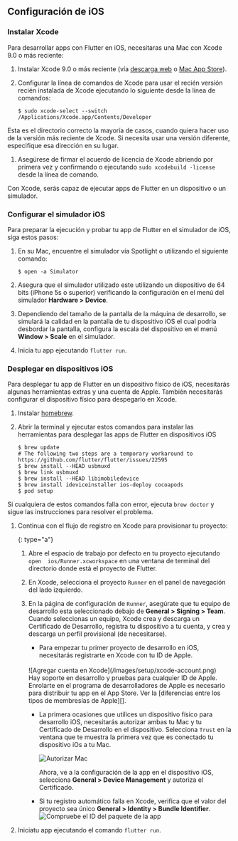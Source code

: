 ## Configuración de iOS 

### Instalar Xcode

Para desarrollar apps con Flutter en iOS, necesitaras una Mac con Xcode 9.0 o más reciente:

 1. Instalar Xcode 9.0 o más reciente (vía [descarga web](https://developer.apple.com/xcode/) o
[Mac App Store](https://itunes.apple.com/us/app/xcode/id497799835)).
 1. Configurar la línea de comandos de Xcode para usar el recién versión recién instalada de Xcode 
 ejecutando lo siguiente desde la línea de comandos:

    ```terminal
    $ sudo xcode-select --switch /Applications/Xcode.app/Contents/Developer
    ```

   Esta es el directorio correcto la mayoría de casos, cuando quiera hacer uso de la versión más reciente de Xcode.
   Si necesita usar una versión diferente, especifique esa dirección en su lugar.
1. Asegúrese de firmar el acuerdo de licencia de Xcode abriendo por primera vez y confirmando o
ejecutando `sudo xcodebuild -license` desde la línea de comando.

Con Xcode, serás capaz de ejecutar apps de Flutter en un dispositivo o un simulador.

### Configurar el simulador iOS

Para preparar la ejecución y probar tu app de Flutter en el simulador de iOS, siga estos pasos:

 1. En su Mac, encuentre el simulador vía Spotlight o utilizando el siguiente comando:

    ```terminal
    $ open -a Simulator
    ```

 2. Asegura que el simulador utilizado este utilizando un dispositivo de 64 bits (iPhone 5s o superior)  verificando la configuración 
 en el menú del simulador **Hardware > Device**.
 3. Dependiendo del tamaño de la pantalla de la máquina de desarrollo, se simulará la calidad en la pantalla de tu dispositivo iOS el cual 
 podría desbordar la pantalla, configura la escala del dispositivo en el menú **Window > Scale** en el simulador.
 4. Inicia tu app ejecutando `flutter run`.

### Desplegar en dispositivos iOS

Para desplegar tu app de Flutter en un dispositivo físico de iOS, necesitarás algunas herramientas extras y una cuenta de Apple. También necesitarás configurar el dispositivo físico para despegarlo en Xcode.


 1. Instalar [homebrew](http://brew.sh/).
 1. Abrir la terminal y ejecutar estos comandos para instalar las herramientas para desplegar las apps de Flutter en dispositivos iOS

    ```terminal
    $ brew update
    # The following two steps are a temporary workaround to https://github.com/flutter/flutter/issues/22595
    $ brew install --HEAD usbmuxd
    $ brew link usbmuxd
    $ brew install --HEAD libimobiledevice
    $ brew install ideviceinstaller ios-deploy cocoapods
    $ pod setup
    ```

   Si cualquiera de estos comandos falla con error, ejecuta `brew doctor` y sigue las instrucciones
   para resolver el problema.

 1. Continua con el flujo de registro en Xcode para provisionar tu proyecto:

    {: type="a"}
    
    1. Abre el espacio de trabajo por defecto en tu proyecto ejecutando `open 
    ios/Runner.xcworkspace`  en una ventana de terminal del directorio donde está el proyecto 
    de Flutter.
    1. En Xcode, selecciona el proyecto `Runner` en  el panel de navegación del lado izquierdo.
    1. En la página de configuración de `Runner`, asegúrate que tu equipo de 
    desarrollo esta seleccionado debajo de **General > Signing > Team**. 
    Cuando seleccionas un equipo, Xcode crea y descarga un Certificado de 
    Desarrollo, registra tu dispositivo a tu cuenta, y crea y descarga 
    un perfil provisional (de necesitarse).

        * Para empezar tu primer proyecto de desarrollo en iOS, necesitarás registrarte en 
          Xcode con tu ID de Apple.
         <br>
         ![Agregar cuenta en Xcode](/images/setup/xcode-account.png)
         <br>
         Hay soporte en desarrollo y pruebas para cualquier ID de Apple. Enrolarte en el 
         programa de desarrolladores de Apple es necesario para distribuir tu app en el App 
         Store. Ver la [diferencias entre los tipos de membresías de Apple][].

        * La primera ocasiones que utilices un dispositivo físico 
          para desarrollo iOS, necesitarás autorizar ambas tu Mac y tu Certificado de 
          Desarrollo en el dispositivo. Selecciona `Trust` en la ventana que te muestra la 
          primera vez que es conectado tu dispositivo iOs a tu Mac.
          
          ![Autorizar Mac](/images/setup/trust-computer.png)
          
          Ahora, ve a la configuración de la app en el dispositivo iOS, selecciona **General > Device Management**  y autoriza el Certificado.

        * Si tu registro automático falla en Xcode, verifica que el valor del proyecto sea único 
          **General > Identity > Bundle Identifier**.
          <br>
          ![Compruebe el ID del paquete de la app](/images/setup/xcode-unique-bundle-id.png)
 
 1. Iniciatu app ejecutando el comando `flutter run`.

[diferencias entre los tipos de membresías de Apple]: https://developer.apple.com/support/compare-memberships